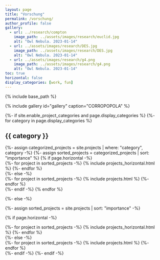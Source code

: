 ```yaml
---
layout: page
title: "Vorschung"
permalink: /vorschung/
author_profile: false
gallery:
  - url: ../research/compton
    image_path: ../assets/images/research/euclid.jpg
    alt: "Owl Nebula. 2023-01-14"
  - url: ../assets/images/research/DES.jpg
    image_path: ../assets/images/research/DES.jpg
    alt: "Owl Nebula. 2023-01-14"
  - url: ../assets/images/research/g4.png
    image_path: ../assets/images/research/g4.png
    alt: "Owl Nebula. 2023-01-14"
toc: true
horizontal: false
display_categories: [work, fun]
---
```

{% include base_path %} 

{% include gallery id="gallery"  caption="CORROPOPOLA" %}

<!-- pages/projects.md -->
<div class="projects">
{%- if site.enable_project_categories and page.display_categories %}
  <!-- Display categorized projects -->
  {%- for category in page.display_categories %}
  <h2 class="category">{{ category }}</h2>
  {%- assign categorized_projects = site.projects | where: "category", category -%}
  {%- assign sorted_projects = categorized_projects | sort: "importance" %}
  <!-- Generate cards for each project -->
  {% if page.horizontal -%}
  <div class="container">
    <div class="row row-cols-2">
    {%- for project in sorted_projects -%}
      {% include projects_horizontal.html %}
    {%- endfor %}
    </div>
  </div>
  {%- else -%}
  <div class="grid">
    {%- for project in sorted_projects -%}
      {% include projects.html %}
    {%- endfor %}
  </div>
  {%- endif -%}
  {% endfor %}

{%- else -%}
<!-- Display projects without categories -->
  {%- assign sorted_projects = site.projects | sort: "importance" -%}
  <!-- Generate cards for each project -->
  {% if page.horizontal -%}
  <div class="container">
    <div class="row row-cols-2">
    {%- for project in sorted_projects -%}
      {% include projects_horizontal.html %}
    {%- endfor %}
    </div>
  </div>
  {%- else -%}
  <div class="grid">
    {%- for project in sorted_projects -%}
      {% include projects.html %}
    {%- endfor %}
  </div>
  {%- endif -%}
{%- endif -%}
</div>
